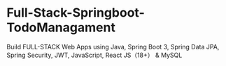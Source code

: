 # Full-Stack-Springboot-TodoManagament
Build FULL-STACK Web Apps using Java, Spring Boot 3, Spring Data JPA, Spring Security, JWT, JavaScript, React JS（18+） & MySQL

